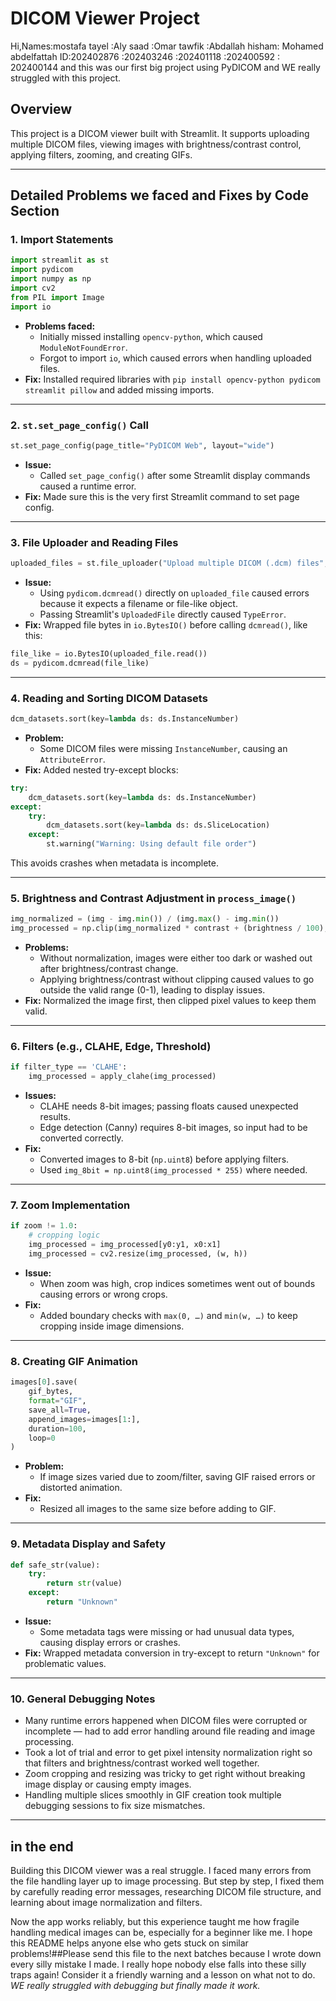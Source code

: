 
# DICOM Viewer Project 
 Hi,Names:mostafa tayel :Aly saad   :Omar tawfik  :Abdallah hisham: Mohamed abdelfattah
    ID:202402876        :202403246  :202401118    :202400592       : 202400144
   and this was our first big project using PyDICOM and WE really struggled with this project.

## Overview
This project is a DICOM viewer built with Streamlit. It supports uploading multiple DICOM files, viewing images with brightness/contrast control, applying filters, zooming, and creating GIFs.

---

## Detailed Problems we faced and Fixes by Code Section

### 1. Import Statements
```python
import streamlit as st
import pydicom
import numpy as np
import cv2
from PIL import Image
import io
```
- **Problems faced:**  
  - Initially missed installing `opencv-python`, which caused `ModuleNotFoundError`.  
  - Forgot to import `io`, which caused errors when handling uploaded files.  
- **Fix:** Installed required libraries with `pip install opencv-python pydicom streamlit pillow` and added missing imports.

---

### 2. `st.set_page_config()` Call
```python
st.set_page_config(page_title="PyDICOM Web", layout="wide")
```
- **Issue:**  
  - Called `set_page_config()` after some Streamlit display commands caused a runtime error.  
- **Fix:** Made sure this is the very first Streamlit command to set page config.

---

### 3. File Uploader and Reading Files
```python
uploaded_files = st.file_uploader("Upload multiple DICOM (.dcm) files", type="dcm", accept_multiple_files=True)
```
- **Issue:**  
  - Using `pydicom.dcmread()` directly on `uploaded_file` caused errors because it expects a filename or file-like object.  
  - Passing Streamlit's `UploadedFile` directly caused `TypeError`.  
- **Fix:** Wrapped file bytes in `io.BytesIO()` before calling `dcmread()`, like this:  
```python
file_like = io.BytesIO(uploaded_file.read())
ds = pydicom.dcmread(file_like)
```

---

### 4. Reading and Sorting DICOM Datasets
```python
dcm_datasets.sort(key=lambda ds: ds.InstanceNumber)
```
- **Problem:**  
  - Some DICOM files were missing `InstanceNumber`, causing an `AttributeError`.  
- **Fix:** Added nested try-except blocks:  
```python
try:
    dcm_datasets.sort(key=lambda ds: ds.InstanceNumber)
except:
    try:
        dcm_datasets.sort(key=lambda ds: ds.SliceLocation)
    except:
        st.warning("Warning: Using default file order")
```
This avoids crashes when metadata is incomplete.

---

### 5. Brightness and Contrast Adjustment in `process_image()`
```python
img_normalized = (img - img.min()) / (img.max() - img.min())
img_processed = np.clip(img_normalized * contrast + (brightness / 100), 0, 1)
```
- **Problems:**  
  - Without normalization, images were either too dark or washed out after brightness/contrast change.  
  - Applying brightness/contrast without clipping caused values to go outside the valid range (0-1), leading to display issues.  
- **Fix:** Normalized the image first, then clipped pixel values to keep them valid.

---

### 6. Filters (e.g., CLAHE, Edge, Threshold)
```python
if filter_type == 'CLAHE':
    img_processed = apply_clahe(img_processed)
```
- **Issues:**  
  - CLAHE needs 8-bit images; passing floats caused unexpected results.  
  - Edge detection (Canny) requires 8-bit images, so input had to be converted correctly.  
- **Fix:**  
  - Converted images to 8-bit (`np.uint8`) before applying filters.  
  - Used `img_8bit = np.uint8(img_processed * 255)` where needed.

---

### 7. Zoom Implementation
```python
if zoom != 1.0:
    # cropping logic
    img_processed = img_processed[y0:y1, x0:x1]
    img_processed = cv2.resize(img_processed, (w, h))
```
- **Issue:**  
  - When zoom was high, crop indices sometimes went out of bounds causing errors or wrong crops.  
- **Fix:**  
  - Added boundary checks with `max(0, …)` and `min(w, …)` to keep cropping inside image dimensions.

---

### 8. Creating GIF Animation
```python
images[0].save(
    gif_bytes,
    format="GIF",
    save_all=True,
    append_images=images[1:],
    duration=100,
    loop=0
)
```
- **Problem:**  
  - If image sizes varied due to zoom/filter, saving GIF raised errors or distorted animation.  
- **Fix:**  
  - Resized all images to the same size before adding to GIF.

---

### 9. Metadata Display and Safety
```python
def safe_str(value):
    try:
        return str(value)
    except:
        return "Unknown"
```
- **Issue:**  
  - Some metadata tags were missing or had unusual data types, causing display errors or crashes.  
- **Fix:** Wrapped metadata conversion in try-except to return `"Unknown"` for problematic values.

---

### 10. General Debugging Notes
- Many runtime errors happened when DICOM files were corrupted or incomplete — had to add error handling around file reading and image processing.
- Took a lot of trial and error to get pixel intensity normalization right so that filters and brightness/contrast worked well together.
- Zoom cropping and resizing was tricky to get right without breaking image display or causing empty images.
- Handling multiple slices smoothly in GIF creation took multiple debugging sessions to fix size mismatches.

---

## in the end

Building this DICOM viewer was a real struggle. I faced many errors from the file handling layer up to image processing. But step by step, I fixed them by carefully reading error messages, researching DICOM file structure, and learning about image normalization and filters.

Now the app works reliably, but this experience taught me how fragile handling medical images can be, especially for a beginner like me. I hope this README helps anyone else who gets stuck on similar problems!##Please send this file to the next batches because I wrote down every silly mistake I made. I really hope nobody else falls into these silly traps again! Consider it a friendly warning and a lesson on what not to do.
*WE really struggled with debugging but finally made it work.*
